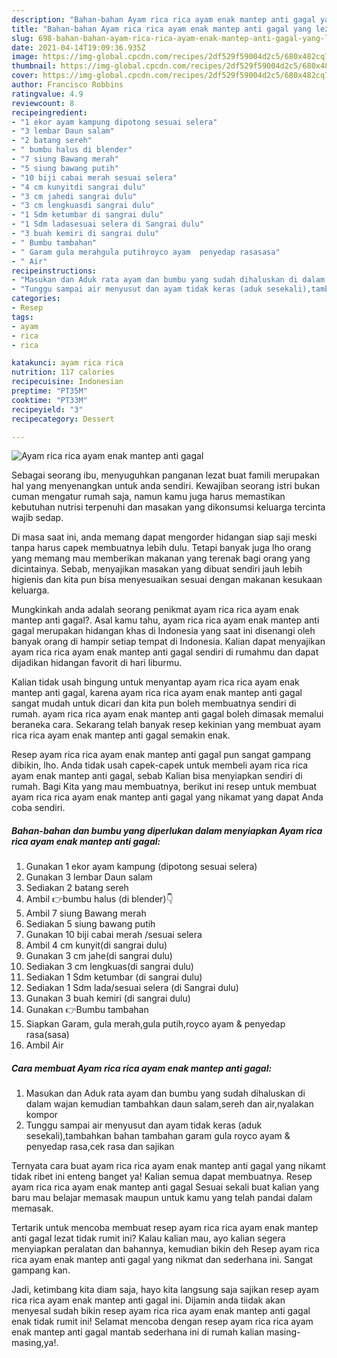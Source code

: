 ```yaml
---
description: "Bahan-bahan Ayam rica rica ayam enak mantep anti gagal yang lezat dan Mudah Dibuat"
title: "Bahan-bahan Ayam rica rica ayam enak mantep anti gagal yang lezat dan Mudah Dibuat"
slug: 698-bahan-bahan-ayam-rica-rica-ayam-enak-mantep-anti-gagal-yang-lezat-dan-mudah-dibuat
date: 2021-04-14T19:09:36.935Z
image: https://img-global.cpcdn.com/recipes/2df529f59004d2c5/680x482cq70/ayam-rica-rica-ayam-enak-mantep-anti-gagal-foto-resep-utama.jpg
thumbnail: https://img-global.cpcdn.com/recipes/2df529f59004d2c5/680x482cq70/ayam-rica-rica-ayam-enak-mantep-anti-gagal-foto-resep-utama.jpg
cover: https://img-global.cpcdn.com/recipes/2df529f59004d2c5/680x482cq70/ayam-rica-rica-ayam-enak-mantep-anti-gagal-foto-resep-utama.jpg
author: Francisco Robbins
ratingvalue: 4.9
reviewcount: 8
recipeingredient:
- "1 ekor ayam kampung dipotong sesuai selera"
- "3 lembar Daun salam"
- "2 batang sereh"
- " bumbu halus di blender"
- "7 siung Bawang merah"
- "5 siung bawang putih"
- "10 biji cabai merah sesuai selera"
- "4 cm kunyitdi sangrai dulu"
- "3 cm jahedi sangrai dulu"
- "3 cm lengkuasdi sangrai dulu"
- "1 Sdm ketumbar di sangrai dulu"
- "1 Sdm ladasesuai selera di Sangrai dulu"
- "3 buah kemiri di sangrai dulu"
- " Bumbu tambahan"
- " Garam gula merahgula putihroyco ayam  penyedap rasasasa"
- " Air"
recipeinstructions:
- "Masukan dan Aduk rata ayam dan bumbu yang sudah dihaluskan di dalam wajan kemudian tambahkan daun salam,sereh dan air,nyalakan kompor"
- "Tunggu sampai air menyusut dan ayam tidak keras (aduk sesekali),tambahkan bahan tambahan garam gula royco ayam &amp; penyedap rasa,cek rasa dan sajikan"
categories:
- Resep
tags:
- ayam
- rica
- rica

katakunci: ayam rica rica 
nutrition: 117 calories
recipecuisine: Indonesian
preptime: "PT35M"
cooktime: "PT33M"
recipeyield: "3"
recipecategory: Dessert

---
```



![Ayam rica rica ayam enak mantep anti gagal](https://img-global.cpcdn.com/recipes/2df529f59004d2c5/680x482cq70/ayam-rica-rica-ayam-enak-mantep-anti-gagal-foto-resep-utama.jpg)

Sebagai seorang ibu, menyuguhkan panganan lezat buat famili merupakan hal yang menyenangkan untuk anda sendiri. Kewajiban seorang istri bukan cuman mengatur rumah saja, namun kamu juga harus memastikan kebutuhan nutrisi terpenuhi dan masakan yang dikonsumsi keluarga tercinta wajib sedap.

Di masa  saat ini, anda memang dapat mengorder hidangan siap saji meski tanpa harus capek membuatnya lebih dulu. Tetapi banyak juga lho orang yang memang mau memberikan makanan yang terenak bagi orang yang dicintainya. Sebab, menyajikan masakan yang dibuat sendiri jauh lebih higienis dan kita pun bisa menyesuaikan sesuai dengan makanan kesukaan keluarga. 



Mungkinkah anda adalah seorang penikmat ayam rica rica ayam enak mantep anti gagal?. Asal kamu tahu, ayam rica rica ayam enak mantep anti gagal merupakan hidangan khas di Indonesia yang saat ini disenangi oleh banyak orang di hampir setiap tempat di Indonesia. Kalian dapat menyajikan ayam rica rica ayam enak mantep anti gagal sendiri di rumahmu dan dapat dijadikan hidangan favorit di hari liburmu.

Kalian tidak usah bingung untuk menyantap ayam rica rica ayam enak mantep anti gagal, karena ayam rica rica ayam enak mantep anti gagal sangat mudah untuk dicari dan kita pun boleh membuatnya sendiri di rumah. ayam rica rica ayam enak mantep anti gagal boleh dimasak memalui beraneka cara. Sekarang telah banyak resep kekinian yang membuat ayam rica rica ayam enak mantep anti gagal semakin enak.

Resep ayam rica rica ayam enak mantep anti gagal pun sangat gampang dibikin, lho. Anda tidak usah capek-capek untuk membeli ayam rica rica ayam enak mantep anti gagal, sebab Kalian bisa menyiapkan sendiri di rumah. Bagi Kita yang mau membuatnya, berikut ini resep untuk membuat ayam rica rica ayam enak mantep anti gagal yang nikamat yang dapat Anda coba sendiri.

<!--inarticleads1-->

##### Bahan-bahan dan bumbu yang diperlukan dalam menyiapkan Ayam rica rica ayam enak mantep anti gagal:

1. Gunakan 1 ekor ayam kampung (dipotong sesuai selera)
1. Gunakan 3 lembar Daun salam
1. Sediakan 2 batang sereh
1. Ambil  👉bumbu halus (di blender)👇
1. Ambil 7 siung Bawang merah
1. Sediakan 5 siung bawang putih
1. Gunakan 10 biji cabai merah /sesuai selera
1. Ambil 4 cm kunyit(di sangrai dulu)
1. Gunakan 3 cm jahe(di sangrai dulu)
1. Sediakan 3 cm lengkuas(di sangrai dulu)
1. Sediakan 1 Sdm ketumbar (di sangrai dulu)
1. Sediakan 1 Sdm lada/sesuai selera (di Sangrai dulu)
1. Gunakan 3 buah kemiri (di sangrai dulu)
1. Gunakan  👉Bumbu tambahan
1. Siapkan  Garam, gula merah,gula putih,royco ayam &amp; penyedap rasa(sasa)
1. Ambil  Air




<!--inarticleads2-->

##### Cara membuat Ayam rica rica ayam enak mantep anti gagal:

1. Masukan dan Aduk rata ayam dan bumbu yang sudah dihaluskan di dalam wajan kemudian tambahkan daun salam,sereh dan air,nyalakan kompor
1. Tunggu sampai air menyusut dan ayam tidak keras (aduk sesekali),tambahkan bahan tambahan garam gula royco ayam &amp; penyedap rasa,cek rasa dan sajikan




Ternyata cara buat ayam rica rica ayam enak mantep anti gagal yang nikamt tidak ribet ini enteng banget ya! Kalian semua dapat membuatnya. Resep ayam rica rica ayam enak mantep anti gagal Sesuai sekali buat kalian yang baru mau belajar memasak maupun untuk kamu yang telah pandai dalam memasak.

Tertarik untuk mencoba membuat resep ayam rica rica ayam enak mantep anti gagal lezat tidak rumit ini? Kalau kalian mau, ayo kalian segera menyiapkan peralatan dan bahannya, kemudian bikin deh Resep ayam rica rica ayam enak mantep anti gagal yang nikmat dan sederhana ini. Sangat gampang kan. 

Jadi, ketimbang kita diam saja, hayo kita langsung saja sajikan resep ayam rica rica ayam enak mantep anti gagal ini. Dijamin anda tiidak akan menyesal sudah bikin resep ayam rica rica ayam enak mantep anti gagal enak tidak rumit ini! Selamat mencoba dengan resep ayam rica rica ayam enak mantep anti gagal mantab sederhana ini di rumah kalian masing-masing,ya!.

